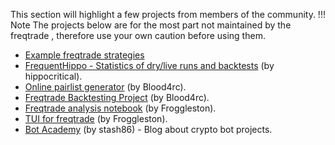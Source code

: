 This section will highlight a few projects from members of the community.
!!! Note
    The projects below are for the most part not maintained by the freqtrade , therefore use your own caution before using them.

- [Example freqtrade strategies](https://github.com/freqtrade/freqtrade-strategies/)
- [FrequentHippo - Statistics of dry/live runs and backtests](http://frequenthippo.ddns.net) (by hippocritical).
- [Online pairlist generator](https://remotepairlist.com/) (by Blood4rc).
- [Freqtrade Backtesting Project](https://strat.ninja/) (by Blood4rc).
- [Freqtrade analysis notebook](https://github.com/froggleston/freqtrade_analysis_notebook) (by Froggleston).
- [TUI for freqtrade](https://github.com/froggleston/freqtrade-frogtrade9000) (by Froggleston).
- [Bot Academy](https://botacademy.ddns.net/) (by stash86) - Blog about crypto bot projects.
